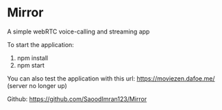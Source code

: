 # Mirror
A simple webRTC voice-calling and streaming app

To start the application:
1. npm install
2. npm start

You can also test the application with this url:
https://moviezen.dafoe.me/  (server no longer up)

Github: https://github.com/SaoodImran123/Mirror
